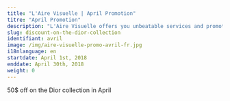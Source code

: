 ```yaml
---
title: "L'Aire Visuelle | April Promotion"
titre: "April Promotion"
description: "L'Aire Visuelle offers you unbeatable services and promotions near you."
slug: discount-on-the-dior-collection
identifiant: avril
image: /img/aire-visuelle-promo-avril-fr.jpg
i18nlanguage: en
startdate: April 1st, 2018
enddate: April 30th, 2018
weight: 0
---
```


50$ off on the Dior collection in April
